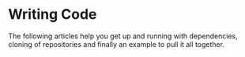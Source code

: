 # Writing Code

The following articles help you get up and running with dependencies, cloning of repositories and finally an example to pull it all together.